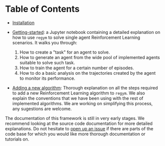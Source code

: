 # Table of Contents


+ [Installation](../README.md)

+ [Getting-started](notebooks/getting-started.ipynb): a Jupyter notebook containing a detailed explanation on how to use `regym` to solve single agent Reinforcement Learning scenarios. It walks you through: 
  1) How to create a "task" for an agent to solve.
  2) How to generate an agent from the wide pool of implemented agents suitable to solve such task.
  3) How to train the agent for a certain number of episodes.
  4) How to do a basic analysis on the trajectories created by the agent to monitor its performance.

+ [Adding a new algorithm](adding-a-new-algorithm.md): Thorough explanation on all the steps required to add a new Reinforcement Learning algorithm to `regym`. We also explain the conventions that we have been using with the rest of implemented algorithms. We are working on simplifying this process, any sugestions are welcome.

The documentation of this framework is still in very early stages. We recommend looking at the source code documentation for more detailed explanations. Do not hesitate to [open up an issue](../../issues) if there are parts of the code base for which you would like more thorough documentation or tutorials on.
